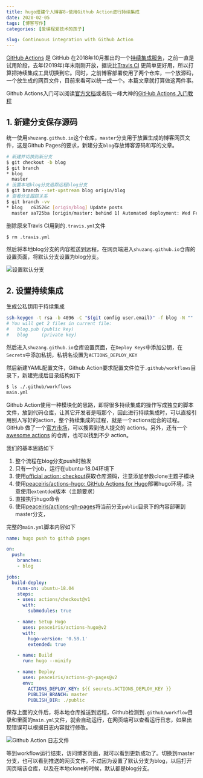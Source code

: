 ```yaml
---
title: hugo搭建个人博客8-使用Github Action进行持续集成
date: 2020-02-05
tags: [博客写作]
categories: [爱编程爱技术的孩子]

slug: Continuous integration with Github Action
---
```


[GitHub Actions](https://github.com/features/actions) 是 GitHub 在2018年10月推出的一个[持续集成服务](http://www.ruanyifeng.com/blog/2015/09/continuous-integration.html)，之前一直是试用阶段，去年(2019年)年末刚刚开放，据说比[Travis CI](http://www.ruanyifeng.com/blog/2017/12/travis_ci_tutorial.html) 更简单更好用，所以打算把持续集成工具切换到它。同时，之前博客部署使用了两个仓库，一个放源码，一个放生成的网页文件，目前来看可以统一成一个。本篇文章就打算做这两件事。

Github Actions入门可以阅读[官方文档](https://help.github.com/en/actions/automating-your-workflow-with-github-actions)或者阮一峰大神的[GitHub Actions 入门教程](http://www.ruanyifeng.com/blog/2019/09/getting-started-with-github-actions.html)

## 1. 新建分支保存源码

统一使用`shuzang.github.io`这个仓库，`master`分支用于放置生成的博客网页文件，这是Github Pages的要求，新建分支`blog`存放博客源码和写的文章。

```bash
# 新建并切换到新分支
$ git checkout -b blog
$ git branch
* blog
  master
# 设置本地blog分支追踪远程blog分支
$ git branch --set-upstream blog origin/blog
# 查看分支跟踪关系
$ git branch -vv
* blog   c63526c [origin/blog] Update posts
  master aa725ba [origin/master: behind 1] Automated deployment: Wed Feb  5 09:25:59 UTC 2020 d8e4f52983c7d7b2128076df3b267bd27259d447
```

删除原来Travis CI用到的`.travis.yml`文件

```bash
$ rm .travis.yml
```

然后将本地blog分支的内容推送到远程，在网页端进入`shuzang.github.io`仓库的设置页面，将默认分支设置为blog分支。

![设置默认分支](https://user-images.githubusercontent.com/26682846/73832163-a1ee1e80-4842-11ea-9a22-fea818d84035.png)

## 2. 设置持续集成

生成公私钥用于持续集成

```bash
ssh-keygen -t rsa -b 4096 -C "$(git config user.email)" -f blog -N ""
# You will get 2 files in current file:
#   blog.pub (public key)
#   blog     (private key)
```

然后进入`shuzang.github.io`仓库设置页面，在`Deploy Keys`中添加公钥，在`Secrets`中添加私钥，私钥名设置为`ACTIONS_DEPLOY_KEY`

然后新建YAML配置文件，Github Action要求配置文件位于`.github/workflows`目录下，新建完成后目录结构如下

```bash
$ ls ./.github/workflows
main.yml
```

Github Action使用一种模块化的思路，即将很多持续集成的操作写成独立的脚本文件，放到代码仓库，让其它开发者是哦那个，因此进行持续集成时，可以直接引用别人写好的action，整个持续集成的过程，就是一个actions组合的过程。GitHub 做了一个[官方市场](https://github.com/marketplace?type=actions)，可以搜索到他人提交的 actions。另外，还有一个 [awesome actions](https://github.com/sdras/awesome-actions) 的仓库，也可以找到不少 action。

我们的基本思路如下

1. 整个流程在blog分支push时触发
2. 只有一个job，运行在ubuntu-18.04环境下
3. 使用[official action: checkout](https://github.com/actions/checkout)获取仓库源码，注意添加参数clone主题子模块
4. 使用[peaceiris/actions-hugo: GitHub Actions for Hugo](https://github.com/peaceiris/actions-hugo)部署hugo环境，注意使用`extentded`版本（主题要求）
5. 直接执行hugo命令
6. 使用[peaceiris/actions-gh-pages](https://github.com/peaceiris/actions-gh-pages)将当前分支`public`目录下的内容部署到master分支，

完整的`main.yml`脚本内容如下

```yaml
name: hugo push to github pages

on:
  push:
    branches:
    - blog

jobs:
  build-deploy:
    runs-on: ubuntu-18.04
    steps:
    - uses: actions/checkout@v1
      with:
        submodules: true

    - name: Setup Hugo
      uses: peaceiris/actions-hugo@v2
      with:
        hugo-version: '0.59.1'
        extended: true

    - name: Build
      run: hugo --minify

    - name: Deploy
      uses: peaceiris/actions-gh-pages@v2
      env:
        ACTIONS_DEPLOY_KEY: ${{ secrets.ACTIONS_DEPLOY_KEY }}
        PUBLISH_BRANCH: master
        PUBLISH_DIR: ./public
```

保存上面的文件后，将本地仓库推送到远程，Github检测到`.github/workflow`目录和里面的`main.yml`文件，就会自动运行，在网页端可以查看运行日志，如果出现错误可以根据日志内容就行修改。

![Github Action 日志文件](https://user-images.githubusercontent.com/26682846/73834090-1080ab80-4846-11ea-965b-a5a69de687b7.png)

等到workflow运行结束，访问博客页面，就可以看到更新成功了。切换到master分支，也可以看到推送的网页文件，不过因为设置了默认分支为blog，以后打开网页端该仓库，以及在本地clone的时候，默认都是blog分支。